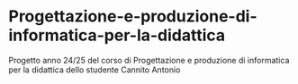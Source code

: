 # Progettazione-e-produzione-di-informatica-per-la-didattica
Progetto anno 24/25 del corso di Progettazione e produzione di informatica per la didattica dello studente Cannito Antonio
